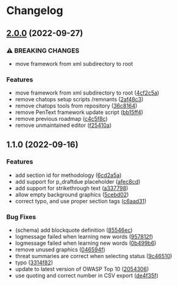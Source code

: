 # Changelog

## [2.0.0](https://github.com/radicallyopensecurity/pentext/compare/1.1.0...2.0.0) (2022-09-27)

### ⚠ BREAKING CHANGES

- move framework from xml subdirectory to root

### Features

- move framework from xml subdirectory to root
  ([4cf2c5a](https://github.com/radicallyopensecurity/pentext/commit/4cf2c5afbffbe144d8dff1468f6a096d68e9e927))
- remove chatops setup scripts /remnants
  ([2af48c3](https://github.com/radicallyopensecurity/pentext/commit/2af48c3d6cd47ff98b0dbb5a28380b72d3108d71))
- remove chatops tools from repository
  ([36c8164](https://github.com/radicallyopensecurity/pentext/commit/36c8164d249910abebb18e971ac24fc614bfa233))
- remove PenText framework update script
  ([bb15ff4](https://github.com/radicallyopensecurity/pentext/commit/bb15ff4ec58864f942aec21c7b1bd43fad61183a))
- remove previous roadmap
  ([c4c5f8c](https://github.com/radicallyopensecurity/pentext/commit/c4c5f8c8485475a636734a25fb1800d3fbfc058a))
- remove unmaintained editor
  ([f25410a](https://github.com/radicallyopensecurity/pentext/commit/f25410aa389fec3d4f4733dfb1158e963fb96ab1))

## 1.1.0 (2022-09-16)

### Features

- add section id for methodology
  ([6cd2a5a](https://github.com/radicallyopensecurity/pentext/commit/6cd2a5a8a1fb24d2bf395a191e008cd022d07c07))
- add support for p_draftdue placeholder
  ([afec8cd](https://github.com/radicallyopensecurity/pentext/commit/afec8cdd64784669ffbd3bc65151022e544e9e31))
- add support for strikethrough text
  ([a337798](https://github.com/radicallyopensecurity/pentext/commit/a337798d6a0e103fed7b1fd64dd6960ab0336a91))
- allow empty background graphics
  ([5cebd02](https://github.com/radicallyopensecurity/pentext/commit/5cebd02ab1a47c2f6e3f74c89ac37e2944d4c11b))
- correct typo, and use proper section tags
  ([c6aad31](https://github.com/radicallyopensecurity/pentext/commit/c6aad3174b785ba687caa75b449f2f2d546e522c))

### Bug Fixes

- (schema) add blockquote definition
  ([85546ec](https://github.com/radicallyopensecurity/pentext/commit/85546ecb1bb5804121c332c81203dc7bddcc66df))
- logmessage failed when learning new words
  ([957812f](https://github.com/radicallyopensecurity/pentext/commit/957812f7d7b8ee5c74803f3362c63a774518cedd))
- logmessage failed when learning new words
  ([0b499b6](https://github.com/radicallyopensecurity/pentext/commit/0b499b68e79982291d68c737fb098bf692a83f23))
- remove unused graphics
  ([046594f](https://github.com/radicallyopensecurity/pentext/commit/046594f97499f8760a4b48456450b813ea1fcca7))
- threat summaries are correct when selecting status
  ([9c46510](https://github.com/radicallyopensecurity/pentext/commit/9c4651066ac0e73c07105b1d97c50bd87d32b077))
- typo
  ([3314f82](https://github.com/radicallyopensecurity/pentext/commit/3314f82afecb4bd6de926c33ff492adf13f761bd))
- update to latest version of OWASP Top 10
  ([2054306](https://github.com/radicallyopensecurity/pentext/commit/20543068cf0771b080aea3a3fc17df7890300196))
- use quoting and correct number in CSV export
  ([de4f35f](https://github.com/radicallyopensecurity/pentext/commit/de4f35ffd6eb823c4c6ce6122dfbc717f7afd430))
